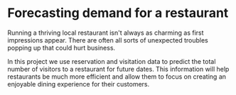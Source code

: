 # Forecasting demand for a restaurant

Running a thriving local restaurant isn't always as charming as first impressions appear. There are often all sorts of unexpected troubles popping up that could hurt business.

In this project we use reservation and visitation data to predict the total number of visitors to a restaurant for future dates. This information will help restaurants be much more efficient and allow them to focus on creating an enjoyable dining experience for their customers.
